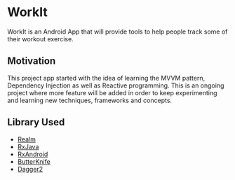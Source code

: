 # WorkIt
WorkIt is an Android App that will provide tools to help people track some of their workout exercise.

## Motivation
This project app started with the idea of learning the MVVM pattern, Dependency Injection as well as Reactive programming.
This is an ongoing project where more feature will be added in order to keep experimenting and learning new techniques, frameworks and concepts. 

## Library Used
* [Realm](https://realm.io/)
* [RxJava](https://github.com/ReactiveX/RxJava)
* [RxAndroid](https://github.com/ReactiveX/RxAndroid)
* [ButterKnife](http://jakewharton.github.io/butterknife/)
* [Dagger2](https://github.com/google/dagger)
